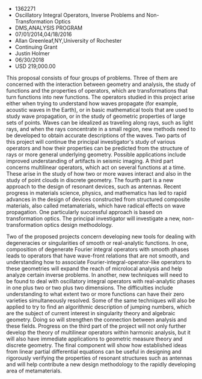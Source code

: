 
* 1362271
* Oscillatory Integral Operators, Inverse Problems and Non-Transformation Optics
* DMS,ANALYSIS PROGRAM
* 07/01/2014,04/18/2016
* Allan Greenleaf,NY,University of Rochester
* Continuing Grant
* Justin Holmer
* 06/30/2018
* USD 219,000.00

This proposal consists of four groups of problems. Three of them are concerned
with the interaction between geometry and analysis, the study of functions and
the properties of operators, which are transformations that turn functions into
new functions. The operators studied in this project arise either when trying to
understand how waves propagate (for example, acoustic waves in the Earth), or in
basic mathematical tools that are used to study wave propagation, or in the
study of geometric properties of large sets of points. Waves can be idealized as
traveling along rays, such as light rays, and when the rays concentrate in a
small region, new methods need to be developed to obtain accurate descriptions
of the waves. Two parts of this project will continue the principal
investigator's study of various operators and how their properties can be
predicted from the structure of rays or more general underlying geometry.
Possible applications include improved understanding of artifacts in seismic
imaging. A third part concerns multilinear operators, which act on several
functions at a time. These arise in the study of how two or more waves interact
and also in the study of point clouds in discrete geometry. The fourth part is a
new approach to the design of resonant devices, such as antennas. Recent
progress in materials science, physics, and mathematics has led to rapid
advances in the design of devices constructed from structured composite
materials, also called metamaterials, which have radical effects on wave
propagation. One particularly successful approach is based on transformation
optics. The principal investigator will investigate a new, non-transformation
optics design methodology.

Two of the proposed projects concern developing new tools for dealing with
degeneracies or singularities of smooth or real-analytic functions. In one,
composition of degenerate Fourier integral operators with smooth phases leads to
operators that have wave-front relations that are not smooth, and understanding
how to associate Fourier-integral-operator-like operators to these geometries
will expand the reach of microlocal analysis and help analyze certain inverse
problems. In another, new techniques will need to be found to deal with
oscillatory integral operators with real-analytic phases in one plus two or two
plus two dimensions. The difficulties include understanding to what extent two
or more functions can have their zero varieties simultaneously resolved. Some of
the same techniques will also be applied to try to find an algorithmic
description of jumping numbers, which are the subject of current interest in
singularity theory and algebraic geometry. Doing so will strengthen the
connection between analysis and these fields. Progress on the third part of the
project will not only further develop the theory of multilinear operators within
harmonic analysis, but it will also have immediate applications to geometric
measure theory and discrete geometry. The final component will show how
established ideas from linear partial differential equations can be useful in
designing and rigorously verifying the properties of resonant structures such as
antennas and will help contribute a new design methodology to the rapidly
developing area of metamaterials.
